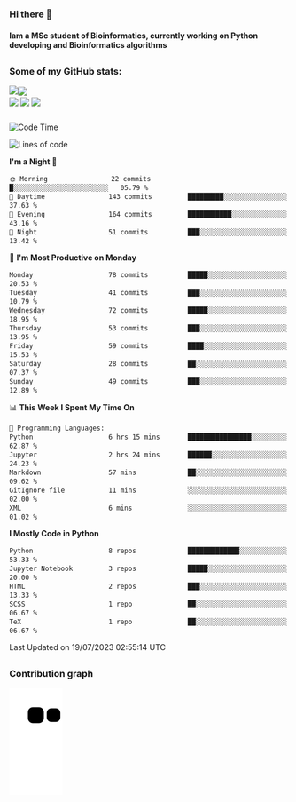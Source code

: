 ### Hi there 👋
#### Iam a MSc student of Bioinformatics, currently working on Python developing and Bioinformatics algorithms

##
### Some of my GitHub stats:

<div>
  <a href="https://github.com/AdrianoSilva19/AdrianoSilva19">
    <img heigth="180" align="left" src="https://github-readme-stats.vercel.app/api?username=AdrianoSilva19&count_private=true&include_all_comits=true&show_icons=true&theme=dracula" />
    <img heigth="180" align="center" src="https://github-readme-stats.vercel.app/api/top-langs/?username=AdrianoSilva19&langs_count=3&theme=dracula" />
  </a>
</div>

<div style="display:inline_block">
  <img align="center" heigth="30" width="30" src="https://cdn.jsdelivr.net/gh/devicons/devicon/icons/python/python-plain.svg" />
  <img align="center" heigth="30" width="30" src="https://cdn.jsdelivr.net/gh/devicons/devicon/icons/r/r-original.svg" />
  <img align="center" heigth="35" width="35" src="https://cdn.jsdelivr.net/gh/devicons/devicon/icons/neo4j/neo4j-original.svg" />
</div>

##

<!--START_SECTION:waka-->
![Code Time](http://img.shields.io/badge/Code%20Time-325%20hrs%2010%20mins-blue)

![Lines of code](https://img.shields.io/badge/From%20Hello%20World%20I%27ve%20Written-3.9%20million%20lines%20of%20code-blue)

**I'm a Night 🦉** 

```text
🌞 Morning                22 commits          █░░░░░░░░░░░░░░░░░░░░░░░░   05.79 % 
🌆 Daytime                143 commits         █████████░░░░░░░░░░░░░░░░   37.63 % 
🌃 Evening                164 commits         ███████████░░░░░░░░░░░░░░   43.16 % 
🌙 Night                  51 commits          ███░░░░░░░░░░░░░░░░░░░░░░   13.42 % 
```
📅 **I'm Most Productive on Monday** 

```text
Monday                   78 commits          █████░░░░░░░░░░░░░░░░░░░░   20.53 % 
Tuesday                  41 commits          ███░░░░░░░░░░░░░░░░░░░░░░   10.79 % 
Wednesday                72 commits          █████░░░░░░░░░░░░░░░░░░░░   18.95 % 
Thursday                 53 commits          ███░░░░░░░░░░░░░░░░░░░░░░   13.95 % 
Friday                   59 commits          ████░░░░░░░░░░░░░░░░░░░░░   15.53 % 
Saturday                 28 commits          ██░░░░░░░░░░░░░░░░░░░░░░░   07.37 % 
Sunday                   49 commits          ███░░░░░░░░░░░░░░░░░░░░░░   12.89 % 
```


📊 **This Week I Spent My Time On** 

```text
💬 Programming Languages: 
Python                   6 hrs 15 mins       ████████████████░░░░░░░░░   62.87 % 
Jupyter                  2 hrs 24 mins       ██████░░░░░░░░░░░░░░░░░░░   24.23 % 
Markdown                 57 mins             ██░░░░░░░░░░░░░░░░░░░░░░░   09.62 % 
GitIgnore file           11 mins             ░░░░░░░░░░░░░░░░░░░░░░░░░   02.00 % 
XML                      6 mins              ░░░░░░░░░░░░░░░░░░░░░░░░░   01.02 % 
```

**I Mostly Code in Python** 

```text
Python                   8 repos             █████████████░░░░░░░░░░░░   53.33 % 
Jupyter Notebook         3 repos             █████░░░░░░░░░░░░░░░░░░░░   20.00 % 
HTML                     2 repos             ███░░░░░░░░░░░░░░░░░░░░░░   13.33 % 
SCSS                     1 repo              ██░░░░░░░░░░░░░░░░░░░░░░░   06.67 % 
TeX                      1 repo              ██░░░░░░░░░░░░░░░░░░░░░░░   06.67 % 
```




 Last Updated on 19/07/2023 02:55:14 UTC
<!--END_SECTION:waka-->

##

### Contribution graph

![snake svg](https://github.com/AdrianoSilva19/AdrianoSilva19/blob/output/github-contribution-grid-snake.svg)







<!--

Here are some ideas to get you started:

- 🔭 I’m currently working on ...
- 🌱 I’m currently learning ...
- 👯 I’m looking to collaborate on ...
- 🤔 I’m looking for help with ...
- 💬 Ask me about ...
- 📫 How to reach me: ...
- 😄 Pronouns: ...
- ⚡ Fun fact: ...
-->
